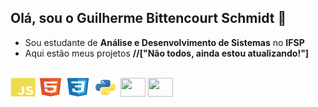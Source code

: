 ## Olá, sou o Guilherme Bittencourt Schmidt 👋

- Sou estudante de **Análise e Desenvolvimento de Sistemas** no **IFSP**
- Aqui estão meus projetos **//["Não todos, ainda estou atualizando!"]**

<div style="display: inline_block"><br>
  <img align="center" alt="" height="30" width="40" src="https://raw.githubusercontent.com/devicons/devicon/master/icons/javascript/javascript-plain.svg">
  <img align="center" alt="" height="30" width="40" src="https://raw.githubusercontent.com/devicons/devicon/master/icons/html5/html5-original.svg">
  <img align="center" alt="" height="30" width="40" src="https://raw.githubusercontent.com/devicons/devicon/master/icons/css3/css3-original.svg">
  <img align="center" alt="" height="30" width="40" src="https://raw.githubusercontent.com/devicons/devicon/master/icons/python/python-original.svg">
  <img align="center" alt="" height="30" width="40" src="https://cdn.jsdelivr.net/gh/devicons/devicon@latest/icons/c/c-original.svg" />
  <img align="center" alt="" height="30" width="40" src="https://cdn.jsdelivr.net/gh/devicons/devicon@latest/icons/java/java-original-wordmark.svg" />


</div> 
